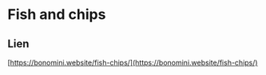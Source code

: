 # Fish and chips

## Lien

[https://bonomini.website/fish-chips/](https://bonomini.website/fish-chips/)
